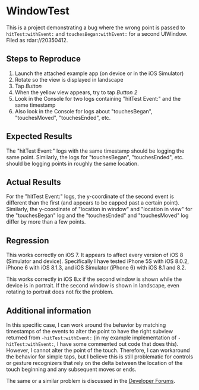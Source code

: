 # WindowTest
This is a project demonstrating a bug where the wrong point is passed to
`hitTest:withEvent:` and `touchesBegan:withEvent:` for a second UIWindow. Filed as rdar://20350412.

## Steps to Reproduce
1. Launch the attached example app (on device or in the iOS Simulator)
2. Rotate so the view is displayed in landscape
3. Tap *Button*
4. When the yellow view appears, try to tap *Button 2*
5. Look in the Console for two logs containing "hitTest Event:" and the same timestamp
6. Also look in the Console for logs about "touchesBegan", "touchesMoved", "touchesEnded", etc.

## Expected Results
The "hitTest Event:" logs with the same timestamp should be logging the same point. Similarly, the logs for "touchesBegan", "touchesEnded", etc. should be logging points in roughly the same location.

## Actual Results
For the "hitTest Event:" logs, the y-coordinate of the second event is different than the first (and appears to be capped past a certain point). Similarly, the y-coordinate of "location in window" and "location in view" for the "touchesBegan" log and the "touchesEnded" and "touchesMoved" log differ by more than a few points.

## Regression
This works correctly on iOS 7. It appears to affect every version of iOS 8 (Simulator and device). Specifically I have tested iPhone 5S with iOS 8.0.2, iPhone 6 with iOS 8.1.3, and iOS Simulator (iPhone 6) with iOS 8.1 and 8.2.

This works correctly in iOS 8.x if the second window is shown while the device is in portrait. If the second window is shown in landscape, even rotating to portrait does not fix the problem.

## Additional information
In this specific case, I can work around the behavior by matching timestamps of the events to alter the point to have the right subview returned from `-hitTest:withEvent:` (in my example implementation of `-hitTest:withEvent:`, I have some commented out code that does this). However, I cannot alter the point of the touch. Therefore, I can workaround the behavior for simple taps, but I believe this is still problematic for controls or gesture recognizers that rely on the delta between the location of the touch beginning and any subsequent moves or ends.

The same or a similar problem is discussed in the [Developer Forums](https://devforums.apple.com/message/1050335#1050335).
